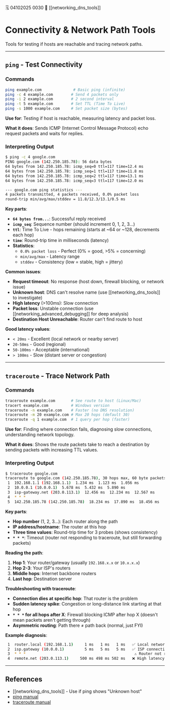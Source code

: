 🗓️ 04102025 0030
📎 [[networking_dns_tools]]

# Connectivity & Network Path Tools

Tools for testing if hosts are reachable and tracing network paths.

---

## `ping` - Test Connectivity

### Commands
```bash
ping example.com              # Basic ping (infinite)
ping -c 4 example.com        # Send 4 packets only
ping -i 2 example.com        # 2 second interval
ping -t 5 example.com        # Set TTL (Time To Live)
ping -s 1000 example.com     # Set packet size (bytes)
```

**Use for**: Testing if host is reachable, measuring latency and packet loss.

**What it does**: Sends ICMP (Internet Control Message Protocol) echo request packets and waits for replies.

### Interpreting Output

```bash
$ ping -c 4 google.com
PING google.com (142.250.185.78): 56 data bytes
64 bytes from 142.250.185.78: icmp_seq=0 ttl=117 time=12.4 ms
64 bytes from 142.250.185.78: icmp_seq=1 ttl=117 time=11.8 ms
64 bytes from 142.250.185.78: icmp_seq=2 ttl=117 time=13.1 ms
64 bytes from 142.250.185.78: icmp_seq=3 ttl=117 time=12.0 ms

--- google.com ping statistics ---
4 packets transmitted, 4 packets received, 0.0% packet loss
round-trip min/avg/max/stddev = 11.8/12.3/13.1/0.5 ms
```

**Key parts**:
- **`64 bytes from...`**: Successful reply received
- **`icmp_seq`**: Sequence number (should increment 0, 1, 2, 3...)
- **`ttl`**: Time To Live - hops remaining (starts at ~64 or ~128, decrements each hop)
- **`time`**: Round-trip time in milliseconds (latency)
- **Statistics**:
  - `0.0% packet loss` - Perfect (0% = good, >5% = concerning)
  - `min/avg/max` - Latency range
  - `stddev` - Consistency (low = stable, high = jittery)

**Common issues**:
- **Request timeout**: No response (host down, firewall blocking, or network issue)
- **Unknown host**: DNS can't resolve name (use [[networking_dns_tools]] to investigate)
- **High latency** (>100ms): Slow connection
- **Packet loss**: Unstable connection (use [[networking_advanced_debugging]] for deep analysis)
- **Destination Host Unreachable**: Router can't find route to host

**Good latency values**:
- `< 20ms` - Excellent (local network or nearby server)
- `20-50ms` - Good (regional)
- `50-100ms` - Acceptable (international)
- `> 100ms` - Slow (distant server or congestion)

---

## `traceroute` - Trace Network Path

### Commands
```bash
traceroute example.com       # See route to host (Linux/Mac)
tracert example.com          # Windows version
traceroute -n example.com    # Faster (no DNS resolution)
traceroute -m 20 example.com # Max 20 hops (default 30)
traceroute -q 1 example.com  # 1 query per hop (faster)
```

**Use for**: Finding where connection fails, diagnosing slow connections, understanding network topology.

**What it does**: Shows the route packets take to reach a destination by sending packets with increasing TTL values.

### Interpreting Output

```bash
$ traceroute google.com
traceroute to google.com (142.250.185.78), 30 hops max, 60 byte packets
 1  192.168.1.1 (192.168.1.1)  1.234 ms  1.123 ms  1.056 ms
 2  10.0.0.1 (10.0.0.1)  5.678 ms  5.432 ms  5.890 ms
 3  isp-gateway.net (203.0.113.1)  12.456 ms  12.234 ms  12.567 ms
 4  * * *
 5  142.250.185.78 (142.250.185.78)  18.234 ms  17.890 ms  18.456 ms
```

**Key parts**:
- **Hop number** (1, 2, 3...): Each router along the path
- **IP address/hostname**: The router at this hop
- **Three time values**: Round-trip time for 3 probes (shows consistency)
- **`* * *`**: Timeout (router not responding to traceroute, but still forwarding packets)

**Reading the path**:
1. **Hop 1**: Your router/gateway (usually `192.168.x.x` or `10.x.x.x`)
2. **Hop 2-3**: Your ISP's routers
3. **Middle hops**: Internet backbone routers
4. **Last hop**: Destination server

**Troubleshooting with traceroute**:
- **Connection dies at specific hop**: That router is the problem
- **Sudden latency spike**: Congestion or long-distance link starting at that hop
- **`* * *` for all hops after X**: Firewall blocking ICMP after hop X (doesn't mean packets aren't getting through)
- **Asymmetric routing**: Path there ≠ path back (normal, just FYI)

**Example diagnosis**:
```bash
 1  router.local (192.168.1.1)     1 ms   1 ms   1 ms   ✅ Local network fine
 2  isp.gateway (10.0.0.1)         5 ms   5 ms   5 ms   ✅ ISP connection fine  
 3  * * *                                                ⚠️ Router not responding (OK)
 4  remote.net (203.0.113.1)     500 ms 498 ms 502 ms   ❌ High latency! Problem here
```

---

## References

- [[networking_dns_tools]] - Use if ping shows "Unknown host"
- [ping manual](https://linux.die.net/man/8/ping)
- [traceroute manual](https://linux.die.net/man/8/traceroute)

